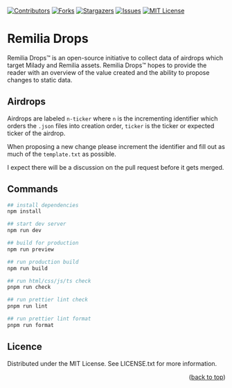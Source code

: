 <a name="readme-top"></a>

[![Contributors][contributors-shield]][contributors-url]
[![Forks][forks-shield]][forks-url]
[![Stargazers][stars-shield]][stars-url]
[![Issues][issues-shield]][issues-url]
[![MIT License][license-shield]][license-url]

# Remilia Drops

Remilia Drops™ is an open-source initiative to collect data of airdrops which target Milady and Remilia assets. Remilia Drops™ hopes to provide the reader with an overview of the value created and the ability to propose changes to static data.

## Airdrops

Airdrops are labeled `n-ticker` where `n` is the incrementing identifier which orders the `.json` files into creation order, `ticker` is the ticker or expected ticker of the airdrop.

When proposing a new change please increment the identifier and fill out as much of the `template.txt` as possible.

I expect there will be a discussion on the pull request before it gets merged.

## Commands

```bash
## install dependencies
npm install

## start dev server
npm run dev

## build for production
npm run preview

## run production build
npm run build

## run html/css/js/ts check
pnpm run check

## run prettier lint check
pnpm run lint

## run prettier lint format
pnpm run format
```

## Licence

Distributed under the MIT License. See LICENSE.txt for more information.

<p align="right">(<a href="#readme-top">back to top</a>)</p>

[contributors-shield]: https://img.shields.io/github/contributors/Elliott-Green/remilia-drops.svg?style=for-the-badge
[contributors-url]: https://github.com/Elliott-Green/remilia-drops/graphs/contributors
[forks-shield]: https://img.shields.io/github/forks/Elliott-Green/remilia-drops.svg?style=for-the-badge
[forks-url]: https://github.com/Elliott-Green/remilia-drops/network/members
[stars-shield]: https://img.shields.io/github/stars/Elliott-Green/remilia-drops.svg?style=for-the-badge
[stars-url]: https://github.com/Elliott-Green/remilia-drops/stargazers
[issues-shield]: https://img.shields.io/github/issues/Elliott-Green/remilia-drops.svg?style=for-the-badge
[issues-url]: https://github.com/Elliott-Green/remilia-drops/issues
[license-shield]: https://img.shields.io/github/license/Elliott-Green/remilia-drops.svg?style=for-the-badge
[license-url]: https://github.com/Elliott-Green/remilia-drops/blob/main/LICENCE
